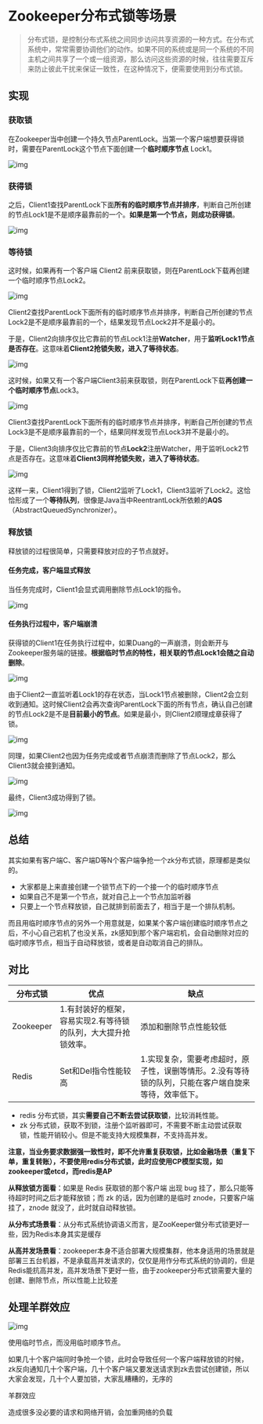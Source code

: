 # Zookeeper分布式锁等场景

> 分布式锁，是控制分布式系统之间同步访问共享资源的一种方式。在分布式系统中，常常需要协调他们的动作。如果不同的系统或是同一个系统的不同主机之间共享了一个或一组资源，那么访问这些资源的时候，往往需要互斥来防止彼此干扰来保证一致性，在这种情况下，便需要使用到分布式锁。

## 实现

### 获取锁

在Zookeeper当中创建一个持久节点ParentLock。当第一个客户端想要获得锁时，需要在ParentLock这个节点下面创建一个**临时顺序节点** Lock1。

![img](images/201808261653399)



### 获得锁

之后，Client1查找ParentLock下面**所有的临时顺序节点并排序**，判断自己所创建的节点Lock1是不是顺序最靠前的一个。**如果是第一个节点，则成功获得锁**。 

![img](images/20180826165357971)



### 等待锁

这时候，如果再有一个客户端 Client2 前来获取锁，则在ParentLock下载再创建一个临时顺序节点Lock2。 

![img](images/20180826165415677)

Client2查找ParentLock下面所有的临时顺序节点并排序，判断自己所创建的节点Lock2是不是顺序最靠前的一个，结果发现节点Lock2并不是最小的。

于是，Client2向排序仅比它靠前的节点Lock1注册**Watcher**，用于**监听Lock1节点是否存在**。这意味着**Client2抢锁失败，进入了等待状态**。

![img](images/20180826165440394)

这时候，如果又有一个客户端Client3前来获取锁，则在ParentLock下载**再创建一个临时顺序节点**Lock3。 

![img](images/20180826165455142)



Client3查找ParentLock下面所有的临时顺序节点并排序，判断自己所创建的节点Lock3是不是顺序最靠前的一个，结果同样发现节点Lock3并不是最小的。

于是，Client3向排序仅比它靠前的节点**Lock2**注册Watcher，用于监听Lock2节点是否存在。这意味着**Client3同样抢锁失败，进入了等待状态**。 

![img](images/20180826165509543)

这样一来，Client1得到了锁，Client2监听了Lock1，Client3监听了Lock2。这恰恰形成了一个**等待队列**，很像是Java当中ReentrantLock所依赖的**AQS**（AbstractQueuedSynchronizer）。





### 释放锁

释放锁的过程很简单，只需要释放对应的子节点就好。



#### 任务完成，客户端显式释放

当任务完成时，Client1会显式调用删除节点Lock1的指令。

![img](images/20180826165522529)



#### 任务执行过程中，客户端崩溃

获得锁的Client1在任务执行过程中，如果Duang的一声崩溃，则会断开与Zookeeper服务端的链接。**根据临时节点的特性，相关联的节点Lock1会随之自动删除**。

![img](images/20180826165537125)



由于Client2一直监听着Lock1的存在状态，当Lock1节点被删除，Client2会立刻收到通知。这时候Client2会再次查询ParentLock下面的所有节点，确认自己创建的节点Lock2是不是**目前最小的节点**。如果是最小，则Client2顺理成章获得了锁。

![img](images/20180826165549777)

同理，如果Client2也因为任务完成或者节点崩溃而删除了节点Lock2，那么Client3就会接到通知。 

![img](images/20180826165603271)

最终，Client3成功得到了锁。 

![img](images/20180826165628689)





## 总结

其实如果有客户端C、客户端D等N个客户端争抢一个zk分布式锁，原理都是类似的。

- 大家都是上来直接创建一个锁节点下的一个接一个的临时顺序节点
- 如果自己不是第一个节点，就对自己上一个节点加监听器
- 只要上一个节点释放锁，自己就排到前面去了，相当于是一个排队机制。

而且用临时顺序节点的另外一个用意就是，如果某个客户端创建临时顺序节点之后，不小心自己宕机了也没关系，zk感知到那个客户端宕机，会自动删除对应的临时顺序节点，相当于自动释放锁，或者是自动取消自己的排队。





## 对比

| 分布式锁  | 优点                                                         | 缺点                                                         |
| --------- | ------------------------------------------------------------ | ------------------------------------------------------------ |
| Zookeeper | 1.有封装好的框架，容易实现2.有等待锁的队列，大大提升抢锁效率。 | 添加和删除节点性能较低                                       |
| Redis     | Set和Del指令性能较高                                         | 1.实现复杂，需要考虑超时，原子性，误删等情形。2.没有等待锁的队列，只能在客户端自旋来等待，效率低下。 |

- redis 分布式锁，其实**需要自己不断去尝试获取锁**，比较消耗性能。
- zk 分布式锁，获取不到锁，注册个监听器即可，不需要不断主动尝试获取锁，性能开销较小。但是不能支持大规模集群，不支持高并发。

**注意，当业务要求数据强一致性时，即不允许重复获取锁，比如金融场景（重复下单，重复转账），不要使用redis分布式锁，此时应使用CP模型实现，如zookeeper或etcd，而redis是AP**

**从释放锁方面看**：如果是 Redis 获取锁的那个客户端 出现 bug 挂了，那么只能等待超时时间之后才能释放锁；而 zk 的话，因为创建的是临时 znode，只要客户端挂了，znode 就没了，此时就自动释放锁。

**从分布式场景看**：从分布式系统协调语义而言，是ZooKeeper做分布式锁更好一些，因为Redis本身其实是缓存

**从高并发场景看**：zookeeper本身不适合部署大规模集群，他本身适用的场景就是部署三五台机器，不是承载高并发请求的，仅仅是用作分布式系统的协调的，但是Redis能抗高并发，高并发场景下更好一些，由于zookeeper分布式锁需要大量的创建、删除节点，所以性能上比较差





## 处理羊群效应

![img](images/1594362053449-509e1edb-f87e-4d28-88e2-7a09481086a2.png)

使用临时节点，而没用临时顺序节点。

如果几十个客户端同时争抢一个锁，此时会导致任何一个客户端释放锁的时候，zk反向通知几十个客户端，几十个客户端又要发送请求到zk去尝试创建锁，所以大家会发现，几十个人要加锁，大家乱糟糟的，无序的

羊群效应

造成很多没必要的请求和网络开销，会加重网络的负载

